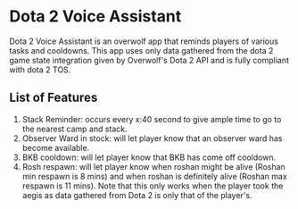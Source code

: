 # Dota 2 Voice Assistant
Dota 2 Voice Assistant is an overwolf app that reminds players of various tasks and cooldowns. This app uses only data gathered from the dota 2 game state integration given by Overwolf's Dota 2 API and is fully compliant with dota 2 TOS.

## List of Features
 1. Stack Reminder: occurs every x:40 second to give ample time to go to the nearest camp and stack.
 2. Observer Ward in stock: will let player know that an observer ward has become available.
 3. BKB cooldown: will let player know that BKB has come off cooldown.
 4. Rosh respawn:  will let player know when roshan might be alive (Roshan min respawn is 8 mins) and when roshan is definitely alive (Roshan max respawn is 11 mins). Note that this only works when the player took the aegis as data gathered from Dota 2 is only that of the player's.

